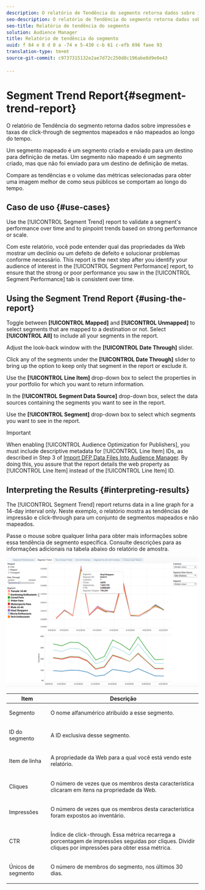 ```yaml
---
description: O relatório de Tendência do segmento retorna dados sobre impressões e taxas de click-through de segmentos mapeados e não mapeados ao longo do tempo. Um segmento mapeado é um segmento criado e enviado para um destino para definição de metas. Um segmento não mapeado é um segmento criado, mas que não foi enviado para um destino de definição de metas. Compare as tendências e o volume das métricas selecionadas para obter uma imagem melhor de como seus públicos se comportam ao longo do tempo.
seo-description: O relatório de Tendência do segmento retorna dados sobre impressões e taxas de click-through de segmentos mapeados e não mapeados ao longo do tempo. Um segmento mapeado é um segmento criado e enviado para um destino para definição de metas. Um segmento não mapeado é um segmento criado, mas que não foi enviado para um destino de definição de metas. Compare as tendências e o volume das métricas selecionadas para obter uma imagem melhor de como seus públicos se comportam ao longo do tempo.
seo-title: Relatório de tendência do segmento
solution: Audience Manager
title: Relatório de tendência do segmento
uuid: f 84 e 8 d 0 a -74 e 5-430 c-b 61 c-efb 696 faee 93
translation-type: tm+mt
source-git-commit: c9737315132e2ae7d72c250d8c196abe8d9e0e43

---
```



# Segment Trend Report{#segment-trend-report}

O relatório de Tendência do segmento retorna dados sobre impressões e taxas de click-through de segmentos mapeados e não mapeados ao longo do tempo.

Um segmento mapeado é um segmento criado e enviado para um destino para definição de metas. Um segmento não mapeado é um segmento criado, mas que não foi enviado para um destino de definição de metas.

Compare as tendências e o volume das métricas selecionadas para obter uma imagem melhor de como seus públicos se comportam ao longo do tempo.

## Caso de uso {#use-cases}

Use the [!UICONTROL Segment Trend] report to validate a segment's performance over time and to pinpoint trends based on strong performance or scale.

Com este relatório, você pode entender qual das propriedades da Web mostrar um declínio ou um defeito de defeito e solucionar problemas conforme necessário. This report is the next step after you identify your audience of interest in the [!UICONTROL Segment Performance] report, to ensure that the strong or poor performance you saw in the [!UICONTROL Segment Performance] tab is consistent over time.

## Using the Segment Trend Report {#using-the-report}

Toggle between **[!UICONTROL Mapped]** and **[!UICONTROL Unmapped]** to select segments that are mapped to a destination or not. Select **[!UICONTROL All]** to include all your segments in the report.

Adjust the look-back window with the **[!UICONTROL Date Through]** slider.

Click any of the segments under the **[!UICONTROL Date Through]** slider to bring up the option to keep only that segment in the report or exclude it.

Use the **[!UICONTROL Line Item]** drop-down box to select the properties in your portfolio for which you want to return information.

In the **[!UICONTROL Segment Data Source]** drop-down box, select the data sources containing the segments you want to see in the report.

Use the **[!UICONTROL Segment]** drop-down box to select which segments you want to see in the report.

>[!IMPORTANT]
>
>When enabling [!UICONTROL Audience Optimization for Publishers], you must include descriptive metadata for [!UICONTROL Line Item] IDs, as described in Step 3 of [Import DFP Data Files Into Audience Manager](../../../reporting/audience-optimization-reports/aor-publishers/import-dfp.md). By doing this, you assure that the report details the web property as [!UICONTROL Line Item] instead of the [!UICONTROL Line Item] ID.

## Interpreting the Results {#interpreting-results}

The [!UICONTROL Segment Trend] report returns data in a line graph for a 14-day interval only. Neste exemplo, o relatório mostra as tendências de impressão e click-through para um conjunto de segmentos mapeados e não mapeados.

Passe o mouse sobre qualquer linha para obter mais informações sobre essa tendência de segmento específica. Consulte descrições para as informações adicionais na tabela abaixo do relatório de amostra.

![](assets/publisher_segment_trend.png)

<table id="table_AFE2540583C34835B04584693ADFD26A"> 
 <thead> 
  <tr> 
   <th colname="col1" class="entry"> Item </th> 
   <th colname="col2" class="entry"> Descrição </th> 
  </tr>
 </thead>
 <tbody> 
  <tr> 
   <td colname="col1"> <p><span class="wintitle"> Segmento</span> </p> </td> 
   <td colname="col2"> <p>O nome alfanumérico atribuído a esse segmento. </p> </td> 
  </tr> 
  <tr> 
   <td colname="col1"> <p><span class="wintitle"> ID do segmento</span> </p> </td> 
   <td colname="col2"> <p>A ID exclusiva desse segmento. </p> </td> 
  </tr> 
  <tr> 
   <td colname="col1"> <p><span class="wintitle"> Item de linha</span> </p> </td> 
   <td colname="col2"> <p>A propriedade da Web para a qual você está vendo este relatório. </p> </td> 
  </tr> 
  <tr> 
   <td colname="col1"> <p><span class="wintitle"> Cliques</span> </p> </td> 
   <td colname="col2"> <p>O número de vezes que os membros desta característica clicaram em itens na propriedade da Web. </p> </td> 
  </tr> 
  <tr> 
   <td colname="col1"> <p><span class="wintitle"> Impressões</span> </p> </td> 
   <td colname="col2"> <p>O número de vezes que os membros desta característica foram expostos ao inventário. </p> </td> 
  </tr> 
  <tr> 
   <td colname="col1"> <p><span class="wintitle"> CTR</span> </p> </td> 
   <td colname="col2"> <p>Índice de click-through. Essa métrica recarrega a porcentagem de impressões seguidas por cliques. Dividir cliques por impressões para obter essa métrica. </p> </td> 
  </tr> 
  <tr> 
   <td colname="col1"> <p><span class="wintitle"> Únicos de segmento</span> </p> </td> 
   <td colname="col2"> <p>O número de membros do segmento, nos últimos 30 dias. </p> </td> 
  </tr> 
 </tbody> 
</table>
